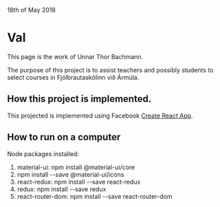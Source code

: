 18th of May 2018

# Val 

This page is the work of Unnar Thor Bachmann.

The purpose of this project is to assist teachers and possibly students to select courses in Fjölbrautaskólinn við Ármúla.


## How this project is implemented.

This projected is implemented using Facebook [Create React App](https://reactjs.org/).

## How to run on a computer

Node packages installed:

1. material-ui: npm install @material-ui/core
2. npm install --save @material-ui/icons
3. react-redux: npm install --save react-redux
4. redux: npm install --save redux
5. react-router-dom: npm install --save react-router-dom
